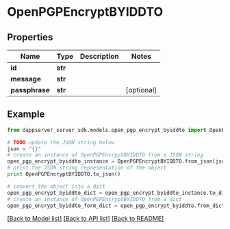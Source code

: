 # OpenPGPEncryptBYIDDTO


## Properties

Name | Type | Description | Notes
------------ | ------------- | ------------- | -------------
**id** | **str** |  | 
**message** | **str** |  | 
**passphrase** | **str** |  | [optional] 

## Example

```python
from dappserver_server_sdk.models.open_pgp_encrypt_byiddto import OpenPGPEncryptBYIDDTO

# TODO update the JSON string below
json = "{}"
# create an instance of OpenPGPEncryptBYIDDTO from a JSON string
open_pgp_encrypt_byiddto_instance = OpenPGPEncryptBYIDDTO.from_json(json)
# print the JSON string representation of the object
print OpenPGPEncryptBYIDDTO.to_json()

# convert the object into a dict
open_pgp_encrypt_byiddto_dict = open_pgp_encrypt_byiddto_instance.to_dict()
# create an instance of OpenPGPEncryptBYIDDTO from a dict
open_pgp_encrypt_byiddto_form_dict = open_pgp_encrypt_byiddto.from_dict(open_pgp_encrypt_byiddto_dict)
```
[[Back to Model list]](../README.md#documentation-for-models) [[Back to API list]](../README.md#documentation-for-api-endpoints) [[Back to README]](../README.md)


